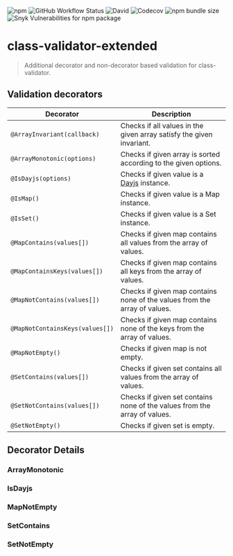 ![npm](https://img.shields.io/npm/v/class-validator-extended?style=flat-square&cacheSeconds=3600)
![GitHub Workflow Status](https://img.shields.io/github/workflow/status/pigulla/class-validator-extended/Node.js%20CI?style=flat-square&cacheSeconds=3600)
![David](https://img.shields.io/david/pigulla/class-validator-extended?style=flat-square&cacheSeconds=3600)
![Codecov](https://img.shields.io/codecov/c/github/pigulla/class-validator-extended?style=flat-square&cacheSeconds=3600)
![npm bundle size](https://img.shields.io/bundlephobia/min/class-validator-extended?style=flat-square&cacheSeconds=3600)
![Snyk Vulnerabilities for npm package](https://img.shields.io/snyk/vulnerabilities/npm/class-validator-extended?style=flat-square&cacheSeconds=3600)

# class-validator-extended

> Additional decorator and non-decorator based validation for class-validator.

## Validation decorators

| Decorator                       | Description                                                                       |
| ------------------------------- | --------------------------------------------------------------------------------- |
| `@ArrayInvariant(callback)`      | Checks if all values in the given array satisfy the given invariant.             |
| `@ArrayMonotonic(options)`      | Checks if given array is sorted according to the given options.                   |
| `@IsDayjs(options)`             | Checks if given value is a [Dayjs](https://www.npmjs.com/package/dayjs) instance. |
| `@IsMap()`                      | Checks if given value is a Map instance.                                          |
| `@IsSet()`                      | Checks if given value is a Set instance.                                          |
| `@MapContains(values[])`        | Checks if given map contains all values from the array of values.                 |
| `@MapContainsKeys(values[])`    | Checks if given map contains all keys from the array of values.                   |
| `@MapNotContains(values[])`     | Checks if given map contains none of the values from the array of values.         |
| `@MapNotContainsKeys(values[])` | Checks if given map contains none of the keys from the array of values.           |
| `@MapNotEmpty()`                | Checks if given map is not empty.                                                 |
| `@SetContains(values[])`        | Checks if given set contains all values from the array of values.                 |
| `@SetNotContains(values[])`     | Checks if given set contains none of the values from the array of values.         |
| `@SetNotEmpty()`                | Checks if given set is empty.                                                     |

## Decorator Details

### ArrayMonotonic

### IsDayjs

### MapNotEmpty

### SetContains

### SetNotEmpty
